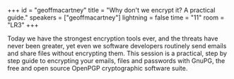 +++
id = "geoffmacartney"
title = "Why don't we encrypt it? A practical guide."
speakers = ["geoffmacartney"]
lightning = false
time = "11"
room = "LR3"
+++

Today we have the strongest encryption tools ever, and the threats have never been greater, yet even we software developers routinely send emails and share files without encrypting them. This session is a practical, step by step guide to encrypting your emails, files and passwords with GnuPG, the free and open source OpenPGP cryptographic software suite.